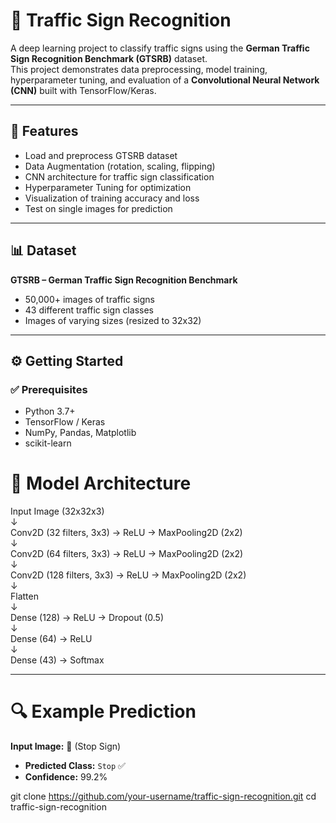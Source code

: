 # 🚦 Traffic Sign Recognition  

A deep learning project to classify traffic signs using the **German Traffic Sign Recognition Benchmark (GTSRB)** dataset.  
This project demonstrates data preprocessing, model training, hyperparameter tuning, and evaluation of a **Convolutional Neural Network (CNN)** built with TensorFlow/Keras.  

---

## 🚀 Features  
- Load and preprocess GTSRB dataset  
- Data Augmentation (rotation, scaling, flipping)  
- CNN architecture for traffic sign classification  
- Hyperparameter Tuning for optimization  
- Visualization of training accuracy and loss  
- Test on single images for prediction  

---

## 📊 Dataset  
**GTSRB – German Traffic Sign Recognition Benchmark**  
- 50,000+ images of traffic signs  
- 43 different traffic sign classes  
- Images of varying sizes (resized to 32x32)  

---

## ⚙️ Getting Started  

### ✅ Prerequisites  
- Python 3.7+  
- TensorFlow / Keras  
- NumPy, Pandas, Matplotlib  
- scikit-learn  

# 🧠 Model Architecture  

Input Image (32x32x3)  
        ↓  
Conv2D (32 filters, 3x3) → ReLU → MaxPooling2D (2x2)  
        ↓  
Conv2D (64 filters, 3x3) → ReLU → MaxPooling2D (2x2)  
        ↓  
Conv2D (128 filters, 3x3) → ReLU → MaxPooling2D (2x2)  
        ↓  
Flatten  
        ↓  
Dense (128) → ReLU → Dropout (0.5)  
        ↓  
Dense (64) → ReLU  
        ↓  
Dense (43) → Softmax  

---

# 🔍 Example Prediction  

**Input Image:** 🛑 (Stop Sign)  

- **Predicted Class:** `Stop` ✅  
- **Confidence:** 99.2%  

git clone https://github.com/your-username/traffic-sign-recognition.git
cd traffic-sign-recognition
